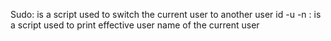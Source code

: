 Sudo: is a script used to switch the current user to another user
id -u -n : is a script used to print effective user name of the current user
